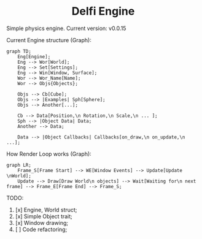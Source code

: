 <h1 align="center">Delfi Engine</h1>

Simple physics engine. Current version: v0.0.15

Current Engine structure (Graph):
```mermaid
graph TD;
    Eng[Engine];
    Eng --> Wor[World];
    Eng --> Set[Settings];
    Eng --> Win[Window, Surface];
    Wor --> Wor_Name[Name];
    Wor --> Objs{Objects};
    
    Objs --> Cb[Cube];
    Objs --> |Examples| Sph[Sphere];
    Objs --> Another[...];

    Cb --> Data[Position,\n Rotation,\n Scale,\n ... ];
    Sph --> |Object Data| Data;
    Another --> Data;
    
    Data --> |Object Callbacks| Callbacks[on_draw,\n on_update,\n ...];
```

How Render Loop works (Graph):
```mermaid
graph LR;
    Frame_S[Frame Start] --> WE[Window Events] --> Update[Update \nWorld]; 
    Update --> Draw[Draw World\n objects] --> Wait[Waiting for\n next frame] --> Frame_E[Frame End] --> Frame_S;
```

TODO:
1. [x] Engine, World struct;
2. [x] Simple Object trait;
3. [x] Window drawing;
4. [ ] Code refactoring;